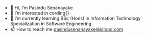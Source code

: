 - 👋 Hi, I’m Pasindu Senanayake
- 👀 I’m interested in cording{}
- 🌱 I’m currently learning BSc (Hons) in Information Technology Specialization in Software Engineering
- 📫 How to reach me pasindusenanayake@icloud.com
